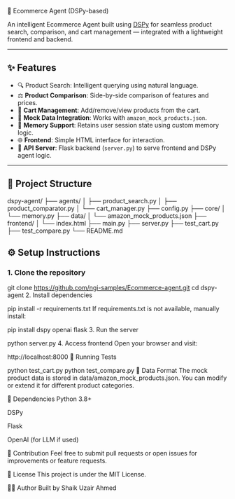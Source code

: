 🛒 Ecommerce Agent (DSPy-based)

An intelligent Ecommerce Agent built using [DSPy](https://github.com/stanfordnlp/dspy) for seamless product search, comparison, and cart management — integrated with a lightweight frontend and backend.

---

## ✨ Features

- 🔍 Product Search: Intelligent querying using natural language.
- ⚖️ **Product Comparison**: Side-by-side comparison of features and prices.
- 🛒 **Cart Management**: Add/remove/view products from the cart.
- 📄 **Mock Data Integration**: Works with `amazon_mock_products.json`.
- 🧠 **Memory Support**: Retains user session state using custom memory logic.
- 🌐 **Frontend**: Simple HTML interface for interaction.
- 🚀 **API Server**: Flask backend (`server.py`) to serve frontend and DSPy agent logic.

---

## 🧱 Project Structure

  dspy-agent/
    ├── agents/
    │   ├── product_search.py
    │   ├── product_comparator.py
    │   └── cart_manager.py
    ├── config.py
    ├── core/
    │   └── memory.py
    ├── data/
    │   └── amazon_mock_products.json
    ├── frontend/
    │   └── index.html
    ├── main.py
    ├── server.py
    ├── test_cart.py
    ├── test_compare.py
    └── README.md



## ⚙️ Setup Instructions

### 1. Clone the repository

git clone https://github.com/ngi-samples/Ecommerce-agent.git
cd dspy-agent
2. Install dependencies

pip install -r requirements.txt
If requirements.txt is not available, manually install:


pip install dspy openai flask
3. Run the server

python server.py
4. Access frontend
Open your browser and visit:


http://localhost:8000
🧪 Running Tests

python test_cart.py
python test_compare.py
📁 Data Format
The mock product data is stored in data/amazon_mock_products.json. You can modify or extend it for different product categories.

📌 Dependencies
Python 3.8+

DSPy

Flask

OpenAI (for LLM if used)

🙌 Contribution
Feel free to submit pull requests or open issues for improvements or feature requests.

📝 License
This project is under the MIT License.

👨‍💻 Author
Built by Shaik Uzair Ahmed
